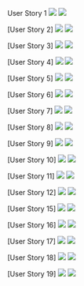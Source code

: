 

User Story 1
![](images.png/us1_header.png)
![](images/us1.png)

[User Story 2]
![](images/us2_header.png)
![](images/us2.png)

[User Story 3]
![](images/us3_header.png)
![](images/us3.png)

[User Story 4]
![](images/us4_header.png)
![](images/us4.png)

[User Story 5]
![](images/us5_header.png)
![](images/us5.png)

[User Story 6]
![](images/us6_header.png)
![](images/us6.png)

[User Story 7]
![](images/us7_header.png)
![](images/us7.png)

[User Story 8]
![](images/us8_header.png)
![](images/us8.png)

[User Story 9]
![](images/us9_header.png)
![](images/us9.png)

[User Story 10]
![](images/us10_header.png)
![](images/us10.png)

[User Story 11]
![](images/us11_header.png)
![](images/us11.png)

[User Story 12]
![](images/us12_header.png)
![](images/us12.png)

[User Story 15]
![](images/us15_header.png)
![](images/us15.png)

[User Story 16]
![](images/us16_header.png)
![](images/us16.png)

[User Story 17]
![](images/us17_header.png)
![](images/us17.png)

[User Story 18]
![](images/us18_header.png)
![](images/us18.png)

[User Story 19]
![](images/us19_header.png)
![](images/us19.png)


